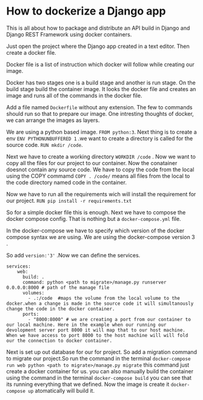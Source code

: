 # How to dockerize  a Django app

This is all about how to package and distribute an API build in Django and Django REST Framework using docker containers.

<the contents>


Just open the project where the Django app created in a text editor. Then create a docker file.

Docker file is a list of instruction which docker will follow while creating our image.

Docker has two stages one is a build stage and another is run stage. On the build stage build the container image. It looks the docker file and creates an image and runs all of the commands in the docker file. 

Add a file named `Dockerfile` without any extension. 
The few to commands should run so that to prepare our image. One intresting thoughts of docker, we can arrange the images as layers.

We are using a python based image. `FROM python:3`. Next thing is to create a env `ENV PYTHONUNBUFFERED 1` .we want to create a directory is called for the source code.
`RUN mkdir /code`.

Next we have to create a working directory `WORKDIR /code` . Now we want to copy all the files for our project to our container.
Now the conatainer doesnot contain any source code. We have to copy the code from the local using the COPY commamd `COPY . /code/` means all files from the local to the code directory named code in the container.

Now we have to run all the requirements wich will install the requirement for our project.
`RUN pip install -r requirements.txt`

So for a simple docker file this is enough. Next we have to compose the docker compose config. That is nothing but a `docker-compose.yml` file.

In the docker-compose we have to specify which version of the docker compose syntax we are using. We are using the docker-compose version 3 .

So add `version:'3'` .Now we can define the services.
```
services:
    web:
      build: .
      command: python <path to migrate>/manage.py runserver 0.0.0.0:8000 # path of the manage file 
      volumes: 
        - .:/code  #maps the volume from the local volume to the docker.when a change is made in the source code it will simultanously  change the code in the docker container.
      ports:
        - "8000:8000" # we are creating a port from our container to our local machine. Here in the example when our running our devolopment server port 8000 it will map that to our host machine. When we have access to port 8000 to the host machine will will fold our the connection to docker container.
```   
Next is set up out database for our for project.
So add a migration command to migrate our project.So run the command in the terminal `docker-compose run web python <path to migrate>/manage.py migrate` this command just create a docker container for us.
        you can also manually build the container using the command in the terminal `docker-compose build` you can see that its running everything that we defined. Now the image is create it `docker-compose up` atomatically will build it.
